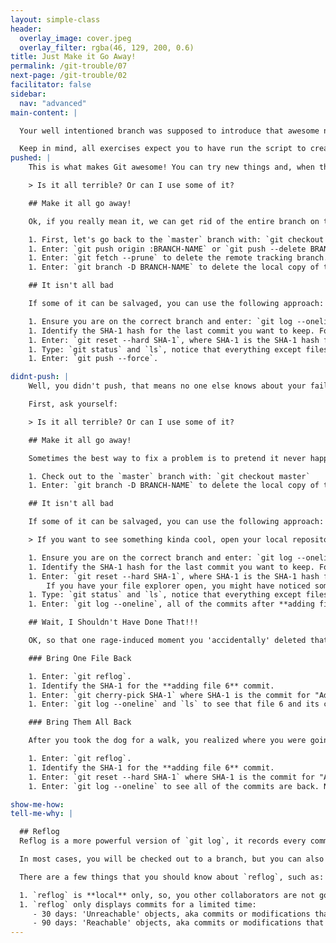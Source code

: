 ```yaml
---
layout: simple-class
header:
  overlay_image: cover.jpeg
  overlay_filter: rgba(46, 129, 200, 0.6)
title: Just Make it Go Away!
permalink: /git-trouble/07
next-page: /git-trouble/02
facilitator: false
sidebar:
  nav: "advanced"
main-content: |  

  Your well intentioned branch was supposed to introduce that awesome new feature, but after making a few commits, things aren't going as planned!   

  Keep in mind, all exercises expect you to have run the script to create files using the scripts found on the [Set Up Your Environment](/on-demand/git-trouble/01) page.
pushed: |
    This is what makes Git awesome! You can try new things and, when they don't work out, just get rid of them. First, ask yourself:

    > Is it all terrible? Or can I use some of it?

    ## Make it all go away!

    Ok, if you really mean it, we can get rid of the entire branch on the remote.

    1. First, let's go back to the `master` branch with: `git checkout master`
    1. Enter: `git push origin :BRANCH-NAME` or `git push --delete BRANCH-NAME` to delete the branch on the remote.
    1. Enter: `git fetch --prune` to delete the remote tracking branch.
    1. Enter: `git branch -D BRANCH-NAME` to delete the local copy of the branch.

    ## It isn't all bad

    If some of it can be salvaged, you can use the following approach:

    1. Ensure you are on the correct branch and enter: `git log --oneline`.
    1. Identify the SHA-1 hash for the last commit you want to keep. For this example, let's pretend files 1 and 2 are good, but we want to get rid of the rest, so grab the SHA-1 for "adding file 2".
    1. Enter: `git reset --hard SHA-1`, where SHA-1 is the SHA-1 hash for the commit where you created **file 2**.
    1. Type: `git status` and `ls`, notice that everything except files 1 and 2 are gone!
    1. Enter: `git push --force`.

didnt-push: |
    Well, you didn't push, that means no one else knows about your failed experiment. Use the following steps to get back to your happy place.

    First, ask yourself:

    > Is it all terrible? Or can I use some of it?

    ## Make it all go away!

    Sometimes the best way to fix a problem is to pretend it never happened. The easiest solution is to just delete the branch:

    1. Check out to the `master` branch with: `git checkout master`
    1. Enter: `git branch -D BRANCH-NAME` to delete the local copy of the branch.

    ## It isn't all bad

    If some of it can be salvaged, you can use the following approach:

    > If you want to see something kinda cool, open your local repository in a file browser (Finder, My Computer, etc.) and leave it to the side (but in view).

    1. Ensure you are on the correct branch and enter: `git log --oneline`.
    1. Identify the SHA-1 hash for the last commit you want to keep. For this example, let's pretend files 1 and 2 are good, but we want to get rid of the rest, so grab the SHA-1 for "adding file 2".
    1. Enter: `git reset --hard SHA-1`, where SHA-1 is the SHA-1 hash for the commit where you created **file 2**.
        If you have your file explorer open, you might have noticed something pretty cool happen!
    1. Type: `git status` and `ls`, notice that everything except files 1 and 2 are gone!  
    1. Enter: `git log --oneline`, all of the commits after **adding file2.md** are gone!

    ## Wait, I Shouldn't Have Done That!!!

    OK, so that one rage-induced moment you 'accidentally' deleted that file because you just couldn't stand the sight of it. What if you could bring it back from the dead? You can:

    ### Bring One File Back

    1. Enter: `git reflog`.
    1. Identify the SHA-1 for the **adding file 6** commit.
    1. Enter: `git cherry-pick SHA-1` where SHA-1 is the commit for "Adding file 6".
    1. Enter: `git log --oneline` and `ls` to see that file 6 and its commit are back.

    ### Bring Them All Back

    After you took the dog for a walk, you realized where you were going wrong (fresh air works every time) and you want it all back. Don't worry, you can do that too:

    1. Enter: `git reflog`.
    1. Identify the SHA-1 for the **adding file 6** commit.
    1. Enter: `git reset --hard SHA-1` where SHA-1 is the commit for "Adding file 6".
    1. Enter: `git log --oneline` to see all of the commits are back. Notice the SHA-1 hashes of the commit - they match the original commits!

show-me-how:
tell-me-why: |

  ## Reflog
  Reflog is a more powerful version of `git log`, it records every commit HEAD has pointed to. HEAD is simply a pointer that represents the commit you are currently "checked out" to.

  In most cases, you will be checked out to a branch, but you can also check out to any commit or tag in your history. When you are checked out to something other than a local branch, you are in what's called a **detached head** state. This is also recorded in the reflog.

  There are a few things that you should know about `reflog`, such as:

  1. `reflog` is **local** only, so, you other collaborators are not going to be able to find files you deleted in their `reflog`s.
  1. `reflog` only displays commits for a limited time:
     - 30 days: 'Unreachable' objects, aka commits or modifications that were made to a branch that no longer exists.
     - 90 days: 'Reachable' objects, aka commits or modifications that were made to a branch that still exists.
---
```

